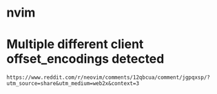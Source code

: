 # nvim

# Multiple different client offset_encodings detected
```
https://www.reddit.com/r/neovim/comments/12qbcua/comment/jgpqxsp/?utm_source=share&utm_medium=web2x&context=3
```
